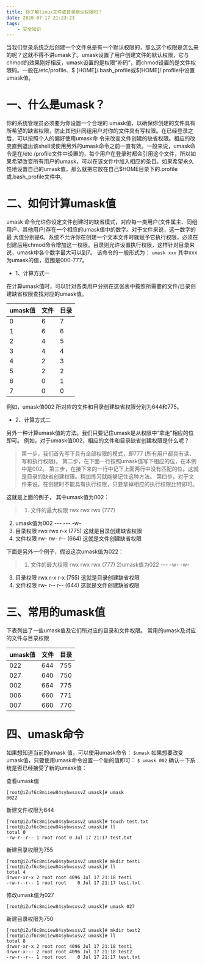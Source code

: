 ```yaml
---
title: 你了解linux文件或目录默认权限吗？
date: 2020-07-17 21:23:23
tags:
    - 安全知识
---
```


当我们登录系统之后创建一个文件总是有一个默认权限的，那么这个权限是怎么来的呢？这就不得不讲umask了。umask设置了用户创建文件的默认权限，它与chmod的效果刚好相反，umask设置的是权限“补码”，而chmod设置的是文件权限码。一般在/etc/profile、$ [HOME]/.bash_profile或$[HOME]/.profile中设置umask值。

<!--more-->

# 一、什么是umask？
你的系统管理员必须要为你设置一个合理的 umask值，以确保你创建的文件具有所希望的缺省权限，防止其他非同组用户对你的文件具有写权限。在已经登录之后，可以按照个人的偏好使用umask命 令来改变文件创建的缺省权限。相应的改变直到退出该shell或使用另外的umask命令之前一直有效。一般来说，umask命令是在/etc /profile文件中设置的，每个用户在登录时都会引用这个文件，所以如果希望改变所有用户的umask，可以在该文件中加入相应的条目。如果希望永久 性地设置自己的umask值，那么就把它放在自己$HOME目录下的.profile或.bash_profile文件中。

# 二、如何计算umask值
umask 命令允许你设定文件创建时的缺省模式，对应每一类用户(文件属主、同组用户、其他用户)存在一个相应的umask值中的数字。对于文件来说，这一数字的最 大值分别是6。系统不允许你在创建一个文本文件时就赋予它执行权限，必须在创建后用chmod命令增加这一权限。目录则允许设置执行权限，这样针对目录来 说，umask中各个数字最大可以到7。
该命令的一般形式为：
`umask xxx`
其中xxx为umask的值，范围是000-777。

* 1、计算方式一

在计算umask值时，可以针对各类用户分别在这张表中按照所需要的文件/目录创建缺省权限查找对应的umask值。

| umask值 | 文件 | 目录 |
| ------- | ---- | ---- |
| 0       | 6    | 7    |
| 1       | 6    | 6    |
| 2       | 4    | 5    |
| 3       | 4    | 4    |
| 4       | 2    | 3    |
| 5       | 2    | 2    |
| 6       | 0    | 1    |
| 7       | 0    | 0    |

例如，umask值002 所对应的文件和目录创建缺省权限分别为644和775。


* 2、计算方式二

另外一种计算umask值的方法。我们只要记住umask是从权限中“拿走”相应的位即可。
例如，对于umask值002，相应的文件和目录缺省创建权限是什么呢？
>第一步，我们首先写下具有全部权限的模式，即777 (所有用户都具有读、写和执行权限)。
第二步，在下面一行按照umask值写下相应的位，在本例中是002。
第三步，在接下来的一行中记下上面两行中没有匹配的位。这就是目录的缺省创建权限。稍加练习就能够记住这种方法。
第四步，对于文件来说，在创建时不能具有执行权限，只要拿掉相应的执行权限比特即可。

这就是上面的例子， 其中umask值为002：
>1) 文件的最大权限 rwx rwx rwx (777)
2) umask值为002 --- --- -w-
3) 目录权限 rwx rwx r-x (775) 这就是目录创建缺省权限
4) 文件权限 rw- rw- r-- (664) 这就是文件创建缺省权限

下面是另外一个例子，假设这次umask值为022：
>1) 文件的最大权限 rwx rwx rwx (777)
2)umask值为022 --- -w- -w-
3) 目录权限 rwx r-x r-x (755) 这就是目录创建缺省权限
4) 文件权限 rw- r-- r-- (644) 这就是文件创建缺省权限

# 三、常用的umask值
下表列出了一些umask值及它们所对应的目录和文件权限。
常用的umask及对应的文件与目录权限

| umask值 | 文件 | 目录 |
| ------- | ---- | ---- |
| 022     | 644  | 755  |
| 027     | 640  | 750  |
| 002     | 664  | 775  |
| 006     | 660  | 771  |
| 007     | 660  | 770  |

# 四、umask命令
如果想知道当前的umask 值，可以使用umask命令：
`$umask`
如果想要改变umask值，只要使用umask命令设置一个新的值即可：
`$ umask 002`
确认一下系统是否已经接受了新的umask值：

查看umask值

```
[root@iZuf6c8miiew84sybwsxsvZ umask]# umask
0022
```
新建文件权限为644
```
[root@iZuf6c8miiew84sybwsxsvZ umask]# touch test.txt
[root@iZuf6c8miiew84sybwsxsvZ umask]# ll
total 0
-rw-r--r-- 1 root root 0 Jul 17 21:17 test.txt
```
新建目录权限为755
```
[root@iZuf6c8miiew84sybwsxsvZ umask]# mkdir test1
[root@iZuf6c8miiew84sybwsxsvZ umask]# ll
total 4
drwxr-xr-x 2 root root 4096 Jul 17 21:18 test1
-rw-r--r-- 1 root root    0 Jul 17 21:17 test.txt
```
修改umask值为027
```
[root@iZuf6c8miiew84sybwsxsvZ umask]# umask 027
```
新建目录权限为750
```
[root@iZuf6c8miiew84sybwsxsvZ umask]# mkdir test2
[root@iZuf6c8miiew84sybwsxsvZ umask]# ll
total 8
drwxr-xr-x 2 root root 4096 Jul 17 21:18 test1
drwxr-x--- 2 root root 4096 Jul 17 21:18 test2
-rw-r--r-- 1 root root    0 Jul 17 21:17 test.txt
```
